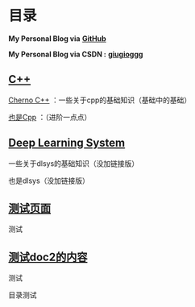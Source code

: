 # 目录

**My Personal Blog via** [**GitHub**](https://ccc-fire.github.io/)

**My Personal Blog via CSDN :** [**giugioggg**](https://blog.csdn.net/weixin_45484608)

## [C++](./01_cpp/README.md)

[Cherno C++](./01_cpp/Cherno_C++.md) ：一些关于cpp的基础知识（基础中的基础）

[也是Cpp](./01_cpp/Cpp.md) ：（进阶一点点）


## [Deep Learning System](./02_dlsys/README.md)

一些关于dlsys的基础知识（没加链接版）

也是dlsys（没加链接版）


## [测试页面](./test/test1.md)
测试

## [测试doc2的内容](./doc2/latex.md)
测试

目录测试